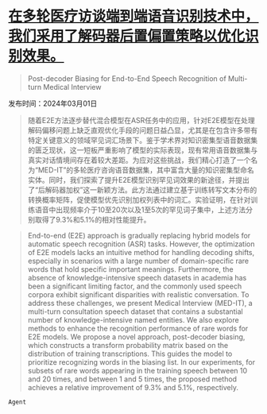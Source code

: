 # [在多轮医疗访谈端到端语音识别技术中，我们采用了解码器后置偏置策略以优化识别效果。](https://arxiv.org/abs/2403.00370)

> Post-decoder Biasing for End-to-End Speech Recognition of Multi-turn Medical Interview

发布时间：2024年03月01日

> 随着E2E方法逐步替代混合模型在ASR任务中的应用，针对E2E模型在处理解码偏移问题上缺乏直观优化手段的问题日益凸显，尤其是在包含许多带有特定关键意义的领域罕见词汇场景下。鉴于学术界对知识密集型语音数据集的匮乏现状，这一短板严重影响了模型的实际表现，现有常用语音数据集与真实对话情境间存在着较大差距。为应对这些挑战，我们精心打造了一个名为“MED-IT”的多轮医疗咨询语音数据集，其中富含大量的知识密集型命名实体。同时，我们探索了提升E2E模型识别罕见词效果的新途径，并提出了“后解码器加权”这一新颖方法。此方法通过建立基于训练转写文本分布的转换概率矩阵，促使模型优先识别加权列表中的词汇。实验证明，在针对训练语音中出现频率介于10至20次以及1至5次的罕见词子集中，上述方法分别取得了9.3%和5.1%的相对性能提升。

> End-to-end (E2E) approach is gradually replacing hybrid models for automatic speech recognition (ASR) tasks. However, the optimization of E2E models lacks an intuitive method for handling decoding shifts, especially in scenarios with a large number of domain-specific rare words that hold specific important meanings. Furthermore, the absence of knowledge-intensive speech datasets in academia has been a significant limiting factor, and the commonly used speech corpora exhibit significant disparities with realistic conversation. To address these challenges, we present Medical Interview (MED-IT), a multi-turn consultation speech dataset that contains a substantial number of knowledge-intensive named entities. We also explore methods to enhance the recognition performance of rare words for E2E models. We propose a novel approach, post-decoder biasing, which constructs a transform probability matrix based on the distribution of training transcriptions. This guides the model to prioritize recognizing words in the biasing list. In our experiments, for subsets of rare words appearing in the training speech between 10 and 20 times, and between 1 and 5 times, the proposed method achieves a relative improvement of 9.3% and 5.1%, respectively.

`Agent`